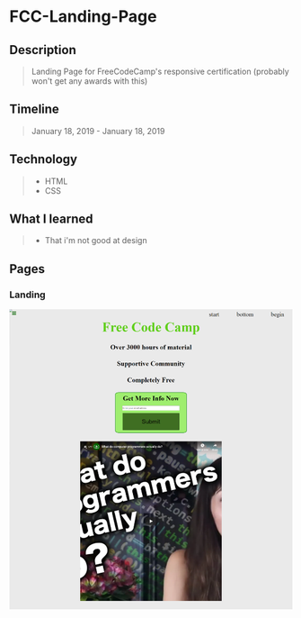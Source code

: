 # FCC-Landing-Page

## Description

> Landing Page for FreeCodeCamp's responsive certification (probably won't get any awards with this)

## Timeline

> January 18, 2019 - January 18, 2019

## Technology

> * HTML
> * CSS

## What I learned

> * That i'm not good at design

## Pages

### Landing

![Landing page](./Landing.png)
